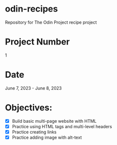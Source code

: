 # odin-recipes
Repository for The Odin Project recipe project

# Project Number
1

# Date
June 7, 2023 - June 8, 2023

# Objectives:
- [x] Build basic multi-page website with HTML
- [x] Practice using HTML tags and multi-level headers
- [x] Practice creating links
- [x] Practice adding image with alt-text
